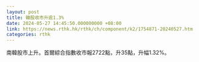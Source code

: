 ```yaml
---
layout: post
title: 韓股收市升逾1.3%
date: 2024-05-27 14:45:50.000000000 +08:00
link: https://news.rthk.hk/rthk/ch/component/k2/1754871-20240527.htm
categories: rthk
---
```


南韓股市上升。首爾綜合指數收市報2722點，升35點，升幅1.32%。
